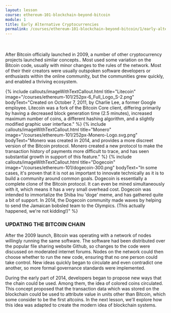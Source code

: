 ```yaml
---
layout: lesson
course: ethereum-101-blockchain-beyond-bitcoin
module: 1
title: Early Alternative Cryptocurrencies
permalink: /courses/ethereum-101-blockchain-beyond-bitcoin/1/early-alternative-cryptocurrencies
---
```

<br>
<br>
<span class="openingParagraph">After Bitcoin officially launched in 2009, a number of other cryptocurrency projects launched similar concepts.. </span>
Most used some variation on the Bitcoin code, usually with minor changes to the rules of the network. Most of their their creators were usually outspoken software developers or enthusiasts within the online community, but the communities grew quickly, and enabled a thriving ecosystem.

{% include callouts/imageWithTextCallout.html 
    title="Litecoin"
    image="/courses/ethereum-101/252px-6_Full_Logo_S-2.png"
    bodyText="Created on October 7, 2011, by Charlie Lee, a former Google employee. Litecoin was a fork of the Bitcoin Core client, differing primarily by having a decreased block generation time (2.5 minutes), increased maximum number of coins, a different hashing algorithm, and a slightly modified graphic user interface."
%}
{% include callouts/imageWithTextCallout.html 
    title="Monero"
    image="/courses/ethereum-101/252px-Monero-Logo.svg.png"
    bodyText="Monero was created in 2014, and provides a more discreet version of the Bitcoin protocol. Monero created a new protocol to make the transaction history of payments more difficult to trace, and has seen substantial growth in support of this feature."
%}
{% include callouts/imageWithTextCallout.html 
    title="Dogecoin"
    image="/courses/ethereum-101/dogecoin-300.png"
    bodyText="In some cases, it's proven that it is not as important to innovate technically as it is to build a community around common goals. Dogecoin is essentially a complete clone of the Bitcoin protocol. It can even be mined simultaneously with it, which means it has a very small overhead cost. Dogecoin was intended to immortalize the Shiba Inu 'doge' meme, and has gathered quite a bit of support. In 2014, the Dogecoin community made waves by helping to send the Jamaican bobsled team to the Olympics. (This actually happened, we're not kidding!)"
%}

<h3>UPDATING THE BITCOIN CHAIN</h3>

<span >After the 2009 launch, Bitcoin was operating with a network of nodes willingly running the same software. The software had been distributed over the popular file sharing website Github, so changes to the code were discussed on moderated internet forums. Nodes on the network could then choose whether to run the new code, ensuring that no one person could take control. New ideas quickly began to circulate and even contradict one another, so more formal governance standards were implemented.</span>

<span >During the early part of 2014, developers began to propose new ways that the chain could be used. Among them, the idea of colored coins circulated. This concept proposed that the transaction data which was stored on the blockchain could be used to attribute value in units other than Bitcoin, which some consider to be the first altcoins. In the next lesson, we'll explore how this idea was adapted to create the modern idea of blockchain systems.</span>
